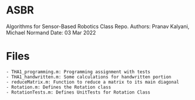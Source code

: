 # ASBR
Algorithms for Sensor-Based Robotics Class Repo.
Authors: Pranav Kalyani, Michael Normand
Date: 03 Mar 2022

# Files
    - THA1_programming.m: Programming assignment with tests
    - THA1_handwritten.m: Some calculations for handwritten portion
    - reduceMatrix.m: Function to reduce a matrix to its main diagonal
    - Rotation.m: Defines the Rotation class
    - RotationTests.m: Defines UnitTests for Rotation Class